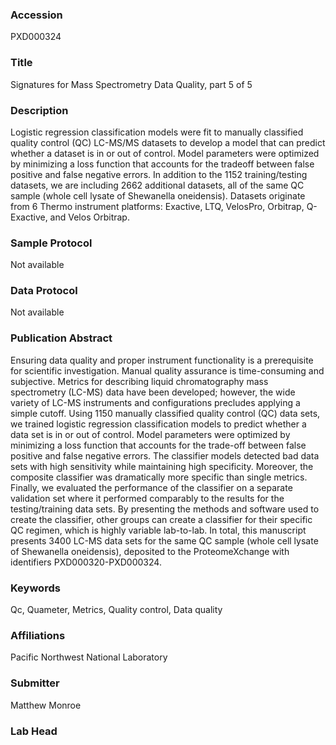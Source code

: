 ### Accession
PXD000324

### Title
Signatures for Mass Spectrometry Data Quality, part 5 of 5

### Description
Logistic regression classification models were fit to manually classified quality control (QC) LC-MS/MS datasets to develop a model that can predict whether a dataset is in or out of control. Model parameters were optimized by minimizing a loss function that accounts for the tradeoff between false positive and false negative errors.  In addition to the 1152 training/testing datasets, we are including 2662 additional datasets, all of the same QC sample (whole cell lysate of Shewanella oneidensis).  Datasets originate from 6 Thermo instrument platforms: Exactive, LTQ, VelosPro, Orbitrap, Q-Exactive, and Velos Orbitrap.

### Sample Protocol
Not available

### Data Protocol
Not available

### Publication Abstract
Ensuring data quality and proper instrument functionality is a prerequisite for scientific investigation. Manual quality assurance is time-consuming and subjective. Metrics for describing liquid chromatography mass spectrometry (LC-MS) data have been developed; however, the wide variety of LC-MS instruments and configurations precludes applying a simple cutoff. Using 1150 manually classified quality control (QC) data sets, we trained logistic regression classification models to predict whether a data set is in or out of control. Model parameters were optimized by minimizing a loss function that accounts for the trade-off between false positive and false negative errors. The classifier models detected bad data sets with high sensitivity while maintaining high specificity. Moreover, the composite classifier was dramatically more specific than single metrics. Finally, we evaluated the performance of the classifier on a separate validation set where it performed comparably to the results for the testing/training data sets. By presenting the methods and software used to create the classifier, other groups can create a classifier for their specific QC regimen, which is highly variable lab-to-lab. In total, this manuscript presents 3400 LC-MS data sets for the same QC sample (whole cell lysate of Shewanella oneidensis), deposited to the ProteomeXchange with identifiers PXD000320-PXD000324.

### Keywords
Qc, Quameter, Metrics, Quality control, Data quality

### Affiliations
Pacific Northwest National Laboratory

### Submitter
Matthew Monroe

### Lab Head


